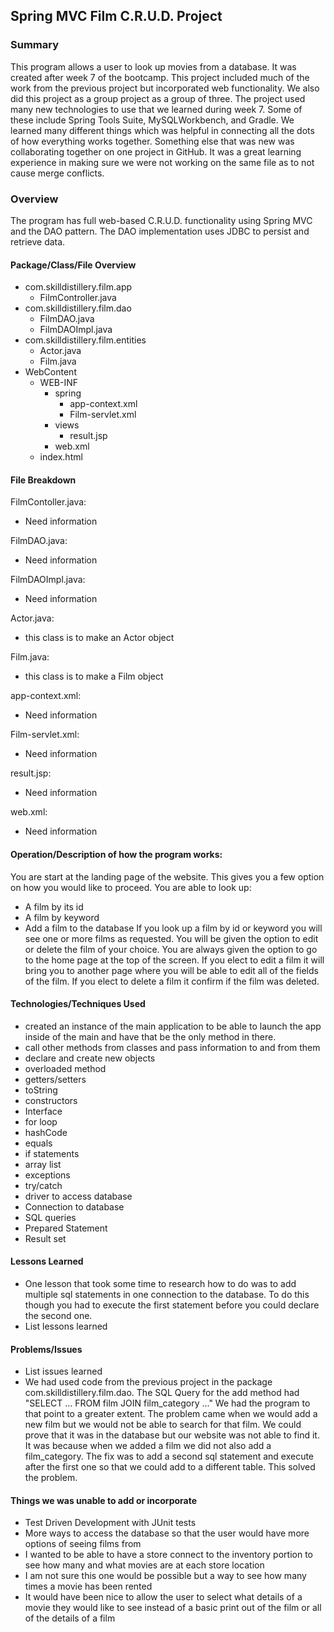 ## Spring MVC Film C.R.U.D. Project

### Summary
This program allows a user to look up movies from a database. It was created after week 7 of the bootcamp. This project included much of the work from the previous project but incorporated web functionality. We also did this project as a group project as a group of three. The project used many new technologies to use that we learned during week 7. Some of these include Spring Tools Suite, MySQLWorkbench, and Gradle. We learned many different things which was helpful in connecting all the dots of how everything works together. Something else that was new was collaborating together on one project in GitHub. It was a great learning experience in making sure we were not working on the same file as to not cause merge conflicts. 

### Overview
The program has full web-based C.R.U.D. functionality using Spring MVC and the DAO pattern. The DAO implementation uses JDBC to persist and retrieve data.

#### Package/Class/File Overview
- com.skilldistillery.film.app
    - FilmController.java
- com.skilldistillery.film.dao
    - FilmDAO.java
    - FilmDAOImpl.java
- com.skilldistillery.film.entities
    - Actor.java
    - Film.java
- WebContent
    - WEB-INF
        - spring
            - app-context.xml
            - Film-servlet.xml
        - views
            - result.jsp
        - web.xml
    - index.html

#### File Breakdown

FilmContoller.java:
- Need information

FilmDAO.java:
- Need information

FilmDAOImpl.java:
- Need information

Actor.java:
- this class is to make an Actor object

Film.java:
- this class is to make a Film object

app-context.xml:
- Need information

Film-servlet.xml:
- Need information

result.jsp:
- Need information

web.xml:
- Need information

#### Operation/Description of how the program works:

You are start at the landing page of the website. This gives you a few option on how you would like to proceed. You are able to look up: 
- A film by its id
- A film by keyword
- Add a film to the database
If you look up a film by id or keyword you will see one or more films as requested. You will be given the option to edit or delete the film of your choice. You are always given the option to go to the home page at the top of the screen. If you elect to edit a film it will bring you to another page where you will be able to edit all of the fields of the film. If you elect to delete a film it confirm if the film was deleted.



#### Technologies/Techniques Used
- created an instance of the main application to be able to launch the app inside of the main and have that be the only method in there.
- call other methods from classes and pass information to and from them
- declare and create new objects
- overloaded method
- getters/setters
- toString
- constructors
- Interface
- for loop
- hashCode
- equals
- if statements
- array list
- exceptions
- try/catch
- driver to access database
- Connection to database
- SQL queries
- Prepared Statement
- Result set

#### Lessons Learned
- One lesson that took some time to research how to do was to add multiple sql statements in one connection to the database. To do this though you had to execute the first statement before you could declare the second one.
- List lessons learned

#### Problems/Issues
- List issues learned
- We had used code from the previous project in the package com.skilldistillery.film.dao. The SQL Query for the add method had "SELECT ... FROM film JOIN film\_category ..." We had the program to that point to a greater extent. The problem came when we would add a new film but we would not be able to search for that film. We could prove that it was in the database but our website was not able to find it. It was because when we added a film we did not also add a film_category. The fix was to add a second sql statement and execute after the first one so that we could add to a different table. This solved the problem.

#### Things we was unable to add or incorporate
- Test Driven Development with JUnit tests
- More ways to access the database so that the user would have more options of seeing films from
- I wanted to be able to have a store connect to the inventory portion to see how many and what movies are at each store location
- I am not sure this one would be possible but a way to see how many times a movie has been rented
- It would have been nice to allow the user to select what details of a movie they would like to see instead of a basic print out of the film or all of the details of a film